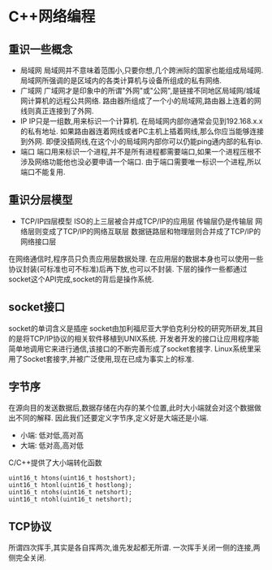 # C++网络编程

## 重识一些概念

- 局域网
  局域网并不意味着范围小,只要你想,几个跨洲际的国家也能组成局域网.
  局域网所强调的是区域内的各类计算机与设备所组成的私有网络.
- 广域网
  广域网才是印象中的所谓"外网"或"公网",是链接不同地区局域网/城域网计算机的远程公共网络.
  路由器所组成了一个小的局域网,路由器上连着的网线则真正连接到了外网.
- IP
  IP只是一组数,用来标识一个计算机.
  在局域网内部你通常会见到192.168.x.x的私有地址.
  如果路由器连着网线或者PC主机上插着网线,那么你应当能够连接到外网.
  即便没插网线,在这个小的局域网内部你可以仍能ping通内部的私有ip.
- 端口
  端口用来标识一个进程,并不是所有进程都需要端口,如果一个进程压根不涉及网络功能他也没必要申请一个端口.
  由于端口需要唯一标识一个进程,所以端口不能复用.

## 重识分层模型

- TCP/IP四层模型
  ISO的上三层被合并成TCP/IP的应用层
  传输层仍是传输层
  网络层则变成了TCP/IP的网络互联层
  数据链路层和物理层则合并成了TCP/IP的网络接口层

在网络通信时,程序员只负责应用层数据处理.
在应用层的数据本身也可以使用一些协议封装(可标准也可不标准)后再下放,也可以不封装.
下层的操作一些都通过socket这个API完成,socket的背后是操作系统.

## socket接口

socket的单词含义是插座
socket由加利福尼亚大学伯克利分校的研究所研发,其目的是将TCP/IP协议的相关软件移植到UNIX系统.
开发者开发的接口让应用程序能简单地调用它来进行通信,该接口的不断完善形成了socket套接字.
Linux系统里采用了Socket套接字,并被广泛使用,现在已成为事实上的标准.

## 字节序

在源向目的发送数据后,数据存储在内存的某个位置,此时大小端就会对这个数据做出不同的解释.
因此我们还要定义字节序,定义好是大端还是小端.

- 小端: 低对低,高对高
- 大端: 低对高,高对低

C/C++提供了大小端转化函数

```
uint16_t htons(uint16_t hostshort);
uint16_t htonl(uint16_t hostlong);
uint16_t ntohs(uint16_t netshort);
uint16_t ntohl(uint16_t netshort);
```

## TCP协议

所谓四次挥手,其实是各自挥两次,谁先发起都无所谓.
一次挥手关闭一侧的连接,两侧完全关闭.
